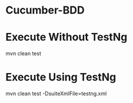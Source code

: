 # Cucumber-BDD

# Execute Without TestNg
mvn clean test
# Execute Using TestNg
mvn clean test -DsuiteXmlFile=testng.xml
